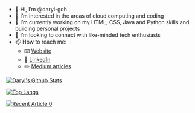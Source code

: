 - 👋 Hi, I’m @daryl-goh
- 👀 I’m interested in the areas of cloud computing and coding
- 🌱 I’m currently working on my HTML, CSS, Java and Python skills and buiiding personal projects
- 💞️ I’m looking to connect with like-minded tech enthusiasts
- 📫 How to reach me:
  - :keyboard: [Website](https://www.darylgoh.net/)
  - :office: [LinkedIn](https://www.linkedin.com/in/darylgohdahui/)
  - :pencil2: [Medium articles](https://medium.com/@daryl-goh)



[![Daryl's Github Stats](https://github-readme-stats.vercel.app/api?username=daryl-goh&count_private=true&show_icons=true&theme=dark&hide_rank=false)](https://github.com/anuraghazra/github-readme-stats)



[![Top Langs](https://github-readme-stats.vercel.app/api/top-langs/?username=daryl-goh)](https://github.com/anuraghazra/github-readme-stats)



<a target="_blank" href="https://github-readme-medium-recent-article.vercel.app/medium/@daryl-goh/0"><img src="https://github-readme-medium-recent-article.vercel.app/medium/@daryl-goh/0" alt="Recent Article 0">


<!---
daryl-goh/daryl-goh is a ✨ special ✨ repository because its `README.md` (this file) appears on your GitHub profile.
You can click the Preview link to take a look at your changes.
--->
